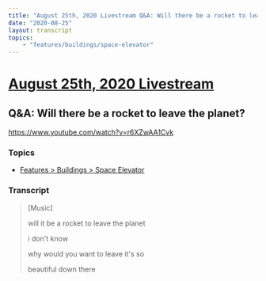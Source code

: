 ```yaml
---
title: "August 25th, 2020 Livestream Q&A: Will there be a rocket to leave the planet?"
date: "2020-08-25"
layout: transcript
topics:
    - "features/buildings/space-elevator"
---
```

# [August 25th, 2020 Livestream](../2020-08-25.md)
## Q&A: Will there be a rocket to leave the planet?
https://www.youtube.com/watch?v=r6XZwAA1Cvk

### Topics
* [Features > Buildings > Space Elevator](../topics/features/buildings/space-elevator.md)

### Transcript

> [Music]
>
> will it be a rocket to leave the planet
>
> i don't know
>
> why would you want to leave it's so
>
> beautiful down there
>
